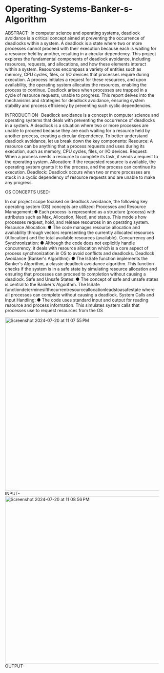 # Operating-Systems-Banker-s-Algorithm

ABSTRACT-
In computer science and operating systems, deadlock avoidance is a critical concept aimed at preventing the occurrence of deadlocks within a system. A deadlock is a state where two or more processes cannot proceed with their execution because each is waiting for a resource held by another, resulting in a circular dependency. This project explores the fundamental components of deadlock avoidance, including resources, requests, and allocations, and how these elements interact within a system. Resources encompass a variety of entities such as memory, CPU cycles, files, or I/O devices that processes require during execution. A process initiates a request for these resources, and upon availability, the operating system allocates the resources, enabling the process to continue. Deadlock arises when processes are trapped in a cycle of resource requests, unable to progress. This report delves into the mechanisms and strategies for deadlock avoidance, ensuring system stability and process efficiency by preventing such cyclic dependencies.

INTRODUCTION-
Deadlock avoidance is a concept in computer science and operating systems that deals with preventing the occurrence of deadlocks in a system. A deadlock is a situation where two or more processes are unable to proceed because they are each waiting for a resource held by another process, creating a circular dependency.
To better understand deadlock avoidance, let us break down the key components:
Resource: A resource can be anything that a process requests and uses during its execution, such as memory, CPU cycles, files, or I/O devices.
Request: When a process needs a resource to complete its task, it sends a request to the operating system.
Allocation: If the requested resource is available, the operating system grants it to the process, and the process can continue its execution.
Deadlock: Deadlock occurs when two or more processes are stuck in a cyclic dependency of resource requests and are unable to make any progress.

OS CONCEPTS USED-

In our project scope focused on deadlock avoidance, the following key operating system (OS) concepts are utilized:
Processes and Resource Management:
● Each process is represented as a structure (process) with attributes such as Max, Allocation, Need, and status. This models how processes request, hold, and release resources in an operating system.
Resource Allocation:
● The code manages resource allocation and availability through vectors representing the currently allocated resources (Allocation) and the total available resources (available).
Concurrency and Synchronization:
● Although the code does not explicitly handle concurrency, it deals with resource allocation which is a core aspect of process synchronization in OS to avoid conflicts and deadlocks.
Deadlock Avoidance (Banker's Algorithm):
● The IsSafe function implements the Banker's Algorithm, a classic deadlock avoidance algorithm. This function checks if the system is in a safe state by simulating
resource allocation and ensuring that processes can proceed to completion without causing a deadlock.
Safe and Unsafe States:
● The concept of safe and unsafe states is central to the Banker's Algorithm. The IsSafe functiondeterminesifthecurrentresourceallocationleadstoasafestate where all processes can complete without causing a deadlock.
System Calls and Input Handling:
● The code uses standard input and output for reading resource and process information. This simulates system calls that processes use to request resources from the OS


<img width="569" alt="Screenshot 2024-07-20 at 11 07 55 PM" src="https://github.com/user-attachments/assets/ee5fedbc-d2b2-41e0-b9d8-50fbe3d73daa">
INPUT-


<img width="548" alt="Screenshot 2024-07-20 at 11 08 56 PM" src="https://github.com/user-attachments/assets/5ae5dbb2-658b-41fc-8f92-59b83f54a797">
OUTPUT-


